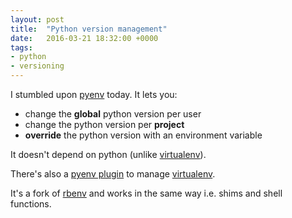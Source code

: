 ```yaml
---
layout: post
title:  "Python version management"
date:   2016-03-21 18:32:00 +0000
tags:
- python
- versioning
---
```


I stumbled upon [pyenv][pyenv] today. It lets you:

- change the **global** python version per user
- change the python version per **project**
- **override** the python version with an environment variable

It doesn't depend on python (unlike [virtualenv][virtualenv]).

There's also a [pyenv plugin][plugin] to manage [virtualenv][virtualenv].

It's a fork of [rbenv][rbenv] and works in the same way i.e. shims and shell functions.

[pyenv]: https://github.com/yyuu/pyenv
[rbenv]: https://github.com/rbenv/rbenv
[virtualenv]: https://pypi.python.org/pypi/virtualenv
[plugin]: https://github.com/yyuu/pyenv-virtualenv
